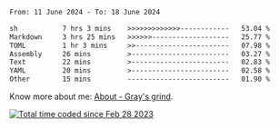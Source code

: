 <!--START_SECTION:waka-->

```txt
From: 11 June 2024 - To: 18 June 2024

sh           7 hrs 3 mins    >>>>>>>>>>>>>------------   53.04 %
Markdown     3 hrs 25 mins   >>>>>>-------------------   25.77 %
TOML         1 hr 3 mins     >>-----------------------   07.98 %
Assembly     26 mins         >------------------------   03.27 %
Text         22 mins         >------------------------   02.83 %
YAML         20 mins         >------------------------   02.58 %
Other        15 mins         -------------------------   01.90 %
```

<!--END_SECTION:waka-->

<!-- [![grayxu's github stats](https://github-readme-stats.vercel.app/api?username=grayxu&count_private=true&show_icons=true)](https://github.com/grayxu) -->

Know more about me: [About - Gray's grind](https://www.grayxu.cn/).
<p align="left">
  <a href="https://wakatime.com/@c69eb31e-43a1-463f-8968-c3449e386f57"><img src="https://wakatime.com/badge/user/c69eb31e-43a1-463f-8968-c3449e386f57.svg" title="Total time coded since Feb 28 2023" /></a>
</p>

